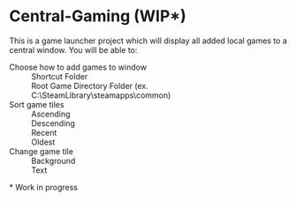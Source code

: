 # Central-Gaming (WIP*)

<p> 
  This is a game launcher project which will display all added local games to a central window. You will be able to: <br> 

<dl>
  <dt> Choose how to add games to window </dt>
    <dd>
      Shortcut Folder <br>
      Root Game Directory Folder (ex. C:\SteamLibrary\steamapps\common)
    </dd>

  <dt> Sort game tiles </dt>
    <dd>
      Ascending <br>
      Descending <br>
      Recent <br>
      Oldest <br>
    </dd>

  <dt> Change game tile </dt>
    <dd> 
      Background <br>
      Text 
    </dd>
</dl>

</p>

<p>* Work in progress</p>

